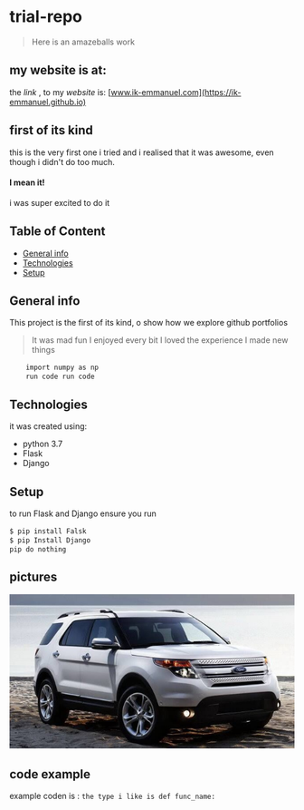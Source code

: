 # trial-repo
> Here is an amazeballs work 

## my website is at:
the _link_ , to my _website_ is:
[www.ik-emmanuel.com](https://ik-emmanuel.github.io)

## first of its kind
this is the very first one i tried and i realised that it was awesome, even though i didn't do too much.
#### I mean it!
i was super excited to do it

## Table of Content
* [General info](#general-info)
* [Technologies](#technologies)
* [Setup ](#setup)

## General info 
This project is the first of its kind, o show how we explore github portfolios 
> It was mad fun 
> I enjoyed every bit 
> I loved the experience 
> I made new things 
``` import pandas as pd
    import numpy as np 
    run code run code 
 ```

## Technologies 
it was created using:
* python 3.7 
* Flask 
* Django

## Setup 
to run Flask and Django ensure you run 

```
$ pip install Falsk 
$ pip Install Django
pip do nothing 
```
## pictures 
![The Car of my dreams](./img/images_edit.jpg)

## code example
example coden is :
```the type i like is def func_name:```
